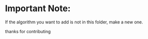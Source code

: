 # Important Note:

If the algorithm you want to add is not in this folder, make a new one.

thanks for contributing